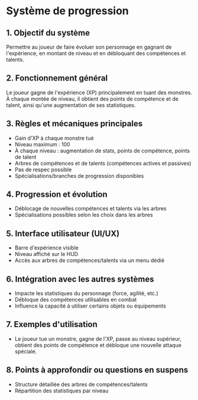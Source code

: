 # Système de progression

## 1. Objectif du système
Permettre au joueur de faire évoluer son personnage en gagnant de l'expérience, en montant de niveau et en débloquant des compétences et talents.

## 2. Fonctionnement général
Le joueur gagne de l'expérience (XP) principalement en tuant des monstres. À chaque montée de niveau, il obtient des points de compétence et de talent, ainsi qu'une augmentation de ses statistiques.

## 3. Règles et mécaniques principales
- Gain d'XP à chaque monstre tué
- Niveau maximum : 100
- À chaque niveau : augmentation de stats, points de compétence, points de talent
- Arbres de compétences et de talents (compétences actives et passives)
- Pas de respec possible
- Spécialisations/branches de progression disponibles

## 4. Progression et évolution
- Déblocage de nouvelles compétences et talents via les arbres
- Spécialisations possibles selon les choix dans les arbres

## 5. Interface utilisateur (UI/UX)
- Barre d'expérience visible
- Niveau affiché sur le HUD
- Accès aux arbres de compétences/talents via un menu dédié

## 6. Intégration avec les autres systèmes
- Impacte les statistiques du personnage (force, agilité, etc.)
- Débloque des compétences utilisables en combat
- Influence la capacité à utiliser certains objets ou équipements

## 7. Exemples d'utilisation
- Le joueur tue un monstre, gagne de l'XP, passe au niveau supérieur, obtient des points de compétence et débloque une nouvelle attaque spéciale.

## 8. Points à approfondir ou questions en suspens
- Structure détaillée des arbres de compétences/talents
- Répartition des statistiques par niveau 